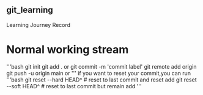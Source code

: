 ## git_learning
Learning Journey Record
# Normal working stream
'''bash
git init
git add . or <file name >
git commit -m 'commit label'
git remote add origin <repository github url>
git push -u origin main or <branch name>
'''
if you want to reset your commit,you can run 
'''bash
git reset --hard HEAD^  # reset to last commit and reset add
git reset --soft HEAD^  # reset to last commit but remain add
'''
